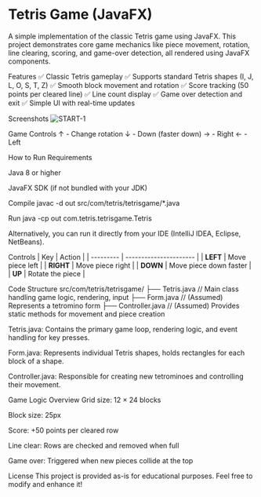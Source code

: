 # Tetris Game (JavaFX)
A simple implementation of the classic Tetris game using JavaFX. This project demonstrates core game mechanics like piece movement, rotation, line clearing, scoring, and game-over detection, all rendered using JavaFX components.

Features
✅ Classic Tetris gameplay
✅ Supports standard Tetris shapes (I, J, L, O, S, T, Z)
✅ Smooth block movement and rotation
✅ Score tracking (50 points per cleared line)
✅ Line count display
✅ Game over detection and exit
✅ Simple UI with real-time updates

Screenshots
![START-1](https://github.com/VikkiCat/GAME-tetris/assets/33381663/44afc73f-4ec0-4644-8a29-a79bd9f0487b)

Game Controls
↑ - Change rotation 
↓ - Down (faster down)
→ - Right
← - Left

How to Run
Requirements

Java 8 or higher

JavaFX SDK (if not bundled with your JDK)

Compile
javac -d out src/com/tetris/tetrisgame/*.java

Run
java -cp out com.tetris.tetrisgame.Tetris

Alternatively, you can run it directly from your IDE (IntelliJ IDEA, Eclipse, NetBeans).

Controls
| Key       | Action                 |
| --------- | ---------------------- |
| **LEFT**  | Move piece left        |
| **RIGHT** | Move piece right       |
| **DOWN**  | Move piece down faster |
| **UP**    | Rotate the piece       |

Code Structure
src/com/tetris/tetrisgame/
├── Tetris.java        // Main class handling game logic, rendering, input
├── Form.java          // (Assumed) Represents a tetromino form
├── Controller.java    // (Assumed) Provides static methods for movement and piece creation

Tetris.java:
Contains the primary game loop, rendering logic, and event handling for key presses.

Form.java:
Represents individual Tetris shapes, holds rectangles for each block of a shape.

Controller.java:
Responsible for creating new tetrominoes and controlling their movement.

Game Logic Overview
Grid size: 12 × 24 blocks

Block size: 25px

Score: +50 points per cleared row

Line clear: Rows are checked and removed when full

Game over: Triggered when new pieces collide at the top

License
This project is provided as-is for educational purposes. Feel free to modify and enhance it!
